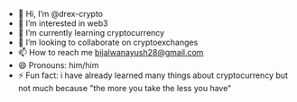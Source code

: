 - 👋 Hi, I’m @drex-crypto
- 👀 I’m interested in web3
- 🌱 I’m currently learning cryptocurrency 
- 💞️ I’m looking to collaborate on cryptoexchanges
- 📫 How to reach me bijalwanayush28@gmail.com
- 😄 Pronouns: him/him
- ⚡ Fun fact: i have already learned many things about cryptocurrency but not much because "the more you take the less you have" 

<!---
drex-crypto/drex-crypto is a ✨ special ✨ repository because its `README.md` (this file) appears on your GitHub profile.
You can click the Preview link to take a look at your changes.
--->
